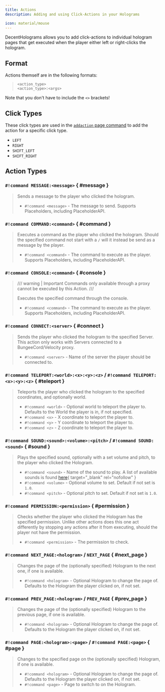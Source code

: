```yaml
---
title: Actions
description: Adding and using Click-Actions in your Holograms

icon: material/mouse
---
```


DecentHolograms allows you to add click-actions to individual hologram pages that get executed when the player either left or right-clicks the hologram.

## Format

Actions themself are in the following formats:

> ```command
> <action_type>
> <action_type>:<args>
> ```

Note that you don't have to include the `<>` brackets!

## Click Types

These click types are used in the [`addaction` page command](commands/hologram-pages.md#dh-p-addaction) to add the action for a specific click type.

- `LEFT`
- `RIGHT`
- `SHIFT_LEFT`
- `SHIFT_RIGHT`

## Action Types

### `#!command MESSAGE:<message>` { #message }

> Sends a message to the player who clicked the hologram.
> 
> - `#!command <message>` - The message to send. Supports Placeholders, including PlaceholderAPI.

### `#!command COMMAND:<command>` { #command }

> Executes a command as the player who clicked the hologram. Should the specified command not start with a `/` will it instead be send as a message by the player.
>
> - `#!command <command>` - The command to execute as the player. Supports Placeholders, including PlaceholderAPI.

### `#!command CONSOLE:<command>` { #console }

> /// warning | Important
> Commands only available through a proxy cannot be executed by this Action.
> ///
>
> Executes the specified command through the console.
>
> - `#!command <command>` - The command to execute as the player. Supports Placeholders, including PlaceholderAPI.

### `#!command CONNECT:<server>` { #connect }

> Sends the player who clicked the hologram to the specified Server. This action only works with Servers connected to a BungeeCord/Velocity proxy.
>
> - `#!command <server>` - Name of the server the player should be connected to.

### `#!command TELEPORT:<world>:<x>:<y>:<z>` / `#!command TELEPORT:<x>:<y>:<z>` { #teleport }

> Teleports the player who clicked the hologram to the specified coordinates, and optionally world.
>
> - `#!command <world>` - Optional world to teleport the player to. Defaults to the World the player is in, if not specified.
> - `#!command <x>` - X coordinate to teleport the player to.
> - `#!command <y>` - Y coordinate to teleport the player to.
> - `#!command <z>` - Z coordinate to teleport the player to.

### `#!command SOUND:<sound>:<volume>:<pitch>` / `#!command SOUND:<sound>` { #sound }

> Plays the specified sound, optionally with a set volume and pitch, to the player who clicked the Hologram.
> 
> - `#!command <sound>` - Name of the sound to play. A list of available sounds is found [here](https://docs.andre601.ch/Spigot-Sounds){ target="_blank" rel="nofollow" }
> - `#!command <volume>` - Optional volume to set. Default if not set is `1.0`.
> - `#!command <pitch>` - Optional pitch to set. Default if not set is `1.0`.

### `#!command PERMISSION:<permission>` { #permission }

> Checks whether the player who clicked the Hologram has the specified permission. Unlike other actions does this one act differently by stopping any actions after it from executing, should the player not have the permission.
> 
> - `#!command <permission>` - The permission to check.

### `#!command NEXT_PAGE:<hologram>` / `NEXT_PAGE` { #next_page }

> Changes the page of the (optionally specified) Hologram to the next one, if one is available.
> 
> - `#!command <hologram>` - Optional Hologram to change the page of. Defaults to the Hologram the player clicked on, if not set.

### `#!command PREV_PAGE:<hologram>` / `PREV_PAGE` { #prev_page }

> Changes the page of the (optionally specified) Hologram to the previous page, if one is available.
> 
> - `#!command <hologram>` - Optional Hologram to change the page of. Defaults to the Hologram the player clicked on, if not set.

### `#!command PAGE:<hologram>:<page>` / `#!command PAGE:<page>` { #page }

> Changes to the specified page on the (optionally specified) Hologram, if one is available.
> 
> - `#!command <hologram>` - Optional Hologram to change the page of. Defaults to the Hologram the player clicked on, if not set.
> - `#!command <page>` - Page to switch to on the Hologram.
